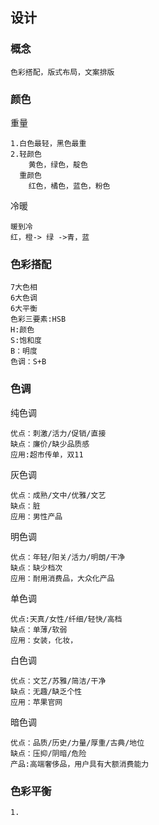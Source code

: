 ## 设计

### 概念

```
色彩搭配，版式布局，文案排版
```

### 颜色

重量

```
1.白色最轻，黑色最重
2.轻颜色
	黄色，绿色，靛色
  重颜色
  	红色，橘色，蓝色，粉色
```

冷暖

```
暖到冷
红，橙-> 绿 ->青，蓝
```



### 色彩搭配

```
7大色相
6大色调
6大平衡
色彩三要素:HSB
H:颜色
S:饱和度
B：明度
色调：S+B
```

### 色调

纯色调

```
优点：刺激/活力/促销/直接
缺点：廉价/缺少品质感
应用:超市传单，双11
```

灰色调

```
优点：成熟/文中/优雅/文艺
缺点：脏
应用：男性产品
```

明色调

```
优点：年轻/阳关/活力/明朗/干净
缺点：缺少档次
应用：耐用消费品，大众化产品
```

单色调

```
优点:天真/女性/纤细/轻快/高档
缺点：单薄/软弱
应用：女装，化妆，
```

白色调

```
优点：文艺/苏雅/简洁/干净
缺点：无趣/缺乏个性
应用：苹果官网
```

暗色调

```
优点：品质/历史/力量/厚重/古典/地位
缺点：压抑/阴暗/危险
产品:高端奢侈品，用户具有大额消费能力
```

### 色彩平衡

```
1.
```

